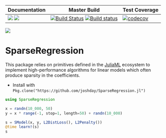 | Documentation | Master Build | Test Coverage |
|---------------|---------------|---------------|
| [![](https://img.shields.io/badge/docs-stable-blue.svg)](https://joshday.github.io/SparseRegression.jl/stable) [![](https://img.shields.io/badge/docs-latest-blue.svg)](https://joshday.github.io/SparseRegression.jl/latest) | [![Build Status](https://travis-ci.org/joshday/SparseRegression.jl.svg?branch=master)](https://travis-ci.org/joshday/SparseRegression.jl) [![Build status](https://ci.appveyor.com/api/projects/status/qs7pa6m3tx6ivyq7?svg=true)](https://ci.appveyor.com/project/joshday/sparseregression-jl) | [![codecov](https://codecov.io/gh/joshday/SparseRegression.jl/branch/master/graph/badge.svg)](https://codecov.io/gh/joshday/SparseRegression.jl)

![](https://user-images.githubusercontent.com/8075494/51219071-2949b680-18fd-11e9-9374-27c7ad9536b6.gif)

# SparseRegression

This package relies on primitives defined in the [JuliaML](https://github.com/JuliaML) ecosystem to implement high-performance algorithms for linear models which often produce sparsity in the coefficients.

- Install with `Pkg.clone("https://github.com/joshday/SparseRegression.jl")`

```julia
using SparseRegression

x = randn(10_000, 50)
y = x * range(-1, stop=1, length=50) + randn(10_000)

s = SModel(x, y, L2DistLoss(), L2Penalty())
@time learn!(s)
s
```